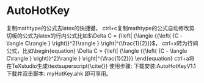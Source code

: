 # AutoHotKey
复制mathtype的公式去latex的快捷键，
ctrl+c复制mathtype的公式自动修改剪切板的公式为latex的行内公式比如$\Delta C = {\left| {\langle {{\left( {C - \langle C\rangle } \right)}^2}\rangle } \right|^{\frac{1}{2}}}$，
ctrl+x转为行间公式，比如\begin{equation}
\Delta C = {\left| {\langle {{\left( {C - \langle C\rangle } \right)}^2}\rangle } \right|^{\frac{1}{2}}}
\end{equation}
ctrl+a将在TeXstudio生成\textsuperscript{\cite{}}
使用步骤:
下载安装:AutoHotKeyV1.1
下载并双击脚本:
myHotKey.ahk
即可享用。
